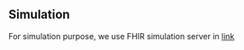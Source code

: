 ## Simulation
For simulation purpose, we use FHIR simulation server in [link](https://pyrohealth.net/)
